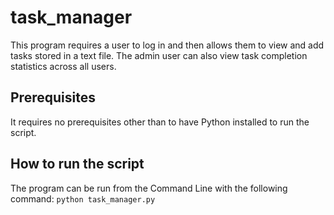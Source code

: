 # task_manager
This program requires a user to log in and then allows them to view and add tasks stored in a text file.
The admin user can also view task completion statistics across all users.
## Prerequisites
It requires no prerequisites other than to have Python installed to run the script.
## How to run the script
The program can be run from the Command Line with the following command:
`python task_manager.py`
